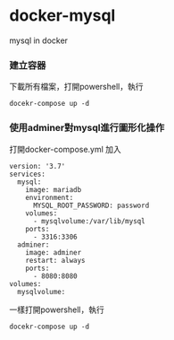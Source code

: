 # docker-mysql
mysql in docker

### 建立容器
<p>下載所有檔案，打開powershell，執行</p>
<pre><code>docekr-compose up -d</code></pre>

### 使用adminer對mysql進行圖形化操作
<p>打開docker-compose.yml 加入</p>
<pre><code>version: '3.7'
services:
  mysql:
    image: mariadb
    environment:
      MYSQL_ROOT_PASSWORD: password
    volumes:
      - mysqlvolume:/var/lib/mysql
    ports:
      - 3316:3306
  adminer:
    image: adminer
    restart: always
    ports:
      - 8080:8080
volumes:
  mysqlvolume:
</code></pre>
<p>一樣打開powershell，執行</p>
<pre><code>docekr-compose up -d</code></pre>
